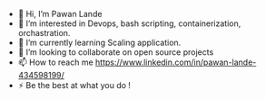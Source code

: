 - 👋 Hi, I’m Pawan Lande
- 👀 I’m interested in Devops, bash scripting, containerization, orchastration.
- 🌱 I’m currently learning Scaling application.
- 💞️ I’m looking to collaborate on open source projects
- 📫 How to reach me https://www.linkedin.com/in/pawan-lande-434598199/ 
- ⚡ Be the best at what you do !

<!---
pawanlande135/pawanlande135 is a ✨ special ✨ repository because its `README.md` (this file) appears on your GitHub profile.
You can click the Preview link to take a look at your changes.
--->

